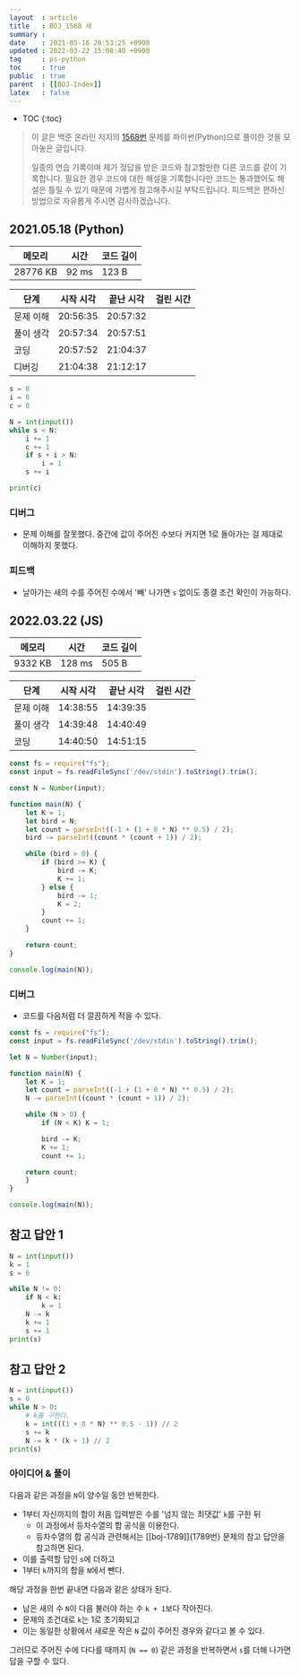 ```yaml
---
layout  : article
title   : BOJ_1568 새
summary : 
date    : 2021-05-18 20:53:25 +0900
updated : 2022-03-22 15:08:40 +0900
tag     : ps-python
toc     : true
public  : true
parent  : [[BOJ-Index]]
latex   : false
---
```

* TOC
{:toc}

> 이 글은 백준 온라인 저지의 [1568번](https://www.acmicpc.net/problem/1568) 문제를 파이썬(Python)으로 풀이한 것을 모아놓은 글입니다.
>
> 일종의 연습 기록이며 제가 정답을 받은 코드와 참고할만한 다른 코드를 같이 기록합니다. 필요한 경우 코드에 대한 해설을 기록합니다만 코드는 통과했어도 해설은 틀릴 수 있기 때문에 가볍게 참고해주시길 부탁드립니다. 피드백은 편하신 방법으로 자유롭게 주시면 감사하겠습니다.

## 2021.05.18 (Python)

| 메모리    | 시간  | 코드 길이 |
| --------- | ----- | --------- |
| 28776  KB | 92 ms | 123 B     |

| 단계      | 시작 시각 | 끝난 시각 | 걸린 시간 |
| --------- | --------- | --------- | --------- |
| 문제 이해 | 20:56:35  | 20:57:32  |           |
| 풀이 생각 | 20:57:34  | 20:57:51  |           |
| 코딩      | 20:57:52  | 21:04:37  |           |
| 디버깅    | 21:04:38  | 21:12:17  |           |

```python
s = 0
i = 0
c = 0

N = int(input())
while s < N:
    i += 1
    c += 1
    if s + i > N:
        i = 1
    s += i

print(c)
```

### 디버그

* 문제 이해를 잘못했다. 중간에 값이 주어진 수보다 커지면 1로 돌아가는 걸 제대로 이해하지 못했다.

### 피드백

* 날아가는 새의 수를 주어진 수에서 '빼' 나가면 `s` 없이도 종결 조건 확인이 가능하다.

## 2022.03.22 (JS)

| 메모리    | 시간   | 코드 길이 |
| --------- | -----  | --------- |
| 9332  KB  | 128 ms | 505 B     |

| 단계      | 시작 시각 | 끝난 시각 | 걸린 시간 |
| --------- | --------- | --------- | --------- |
| 문제 이해 | 14:38:55  | 14:39:35  |           |
| 풀이 생각 | 14:39:48  | 14:40:49  |           |
| 코딩      | 14:40:50  | 14:51:15  |           |

```js
const fs = require("fs");
const input = fs.readFileSync('/dev/stdin').toString().trim();

const N = Number(input);

function main(N) {
    let K = 1;
    let bird = N;
    let count = parseInt((-1 + (1 + 8 * N) ** 0.5) / 2);
    bird -= parseInt((count * (count + 1)) / 2);

    while (bird > 0) {
        if (bird >= K) {
            bird -= K;
            K += 1;
        } else {
            bird -= 1;
            K = 2;
        }
        count += 1;
    }

    return count;
}

console.log(main(N));
```

### 디버그

* 코드를 다음처럼 더 깔끔하게 적을 수 있다.

```js
const fs = require("fs");
const input = fs.readFileSync('/dev/stdin').toString().trim();

let N = Number(input);

function main(N) {
    let K = 1;
    let count = parseInt((-1 + (1 + 8 * N) ** 0.5) / 2);
    N -= parseInt((count * (count + 1)) / 2);

    while (N > 0) {
        if (N < K) K = 1;

        bird -= K;
        K += 1;
        count += 1;

    return count;
    }
}

console.log(main(N));
```

## 참고 답안 1

```python
N = int(input())
k = 1
s = 0

while N != 0:
    if N < k:
        k = 1
    N -= k
    k += 1
    s += 1
print(s)
```

## 참고 답안 2

```python
N = int(input())
s = 0
while N > 0:
    # k를 구한다.
    k = int(((1 + 8 * N) ** 0.5 - 1)) // 2
    s += k
    N -= k * (k + 1) // 2
print(s)
```

### 아이디어 & 풀이

다음과 같은 과정을 `N`이 양수일 동안 반복한다.

* 1부터 자신까지의 합이 처음 입력받은 수를 '넘지 않는 최댓값' `k`를 구한 뒤
    * 이 과정에서 등차수열의 합 공식을 이용한다.
    * 등차수열의 합 공식과 관련해서는 [[boj-1789]]{1789번} 문제의 참고 답안을 참고하면 된다.
* 이를 출력할 답인 `s`에 더하고
* 1부터 `k`까지의 합을 `N`에서 뺀다.

해당 과정을 한번 끝내면 다음과 같은 상태가 된다.

* 남은 새의 수 `N`이 다음 불러야 하는 수 `k + 1`보다 작아진다.
* 문제의 조건대로 `k`는 1로 초기화되고
* 이는 동일한 상황에서 새로운 작은 `N` 값이 주어진 경우와 같다고 볼 수 있다.

그러므로 주어진 수에 다다를 때까지 (`N == 0`) 같은 과정을 반복하면서 `s`를 더해 나가면 답을 구할 수 있다.

